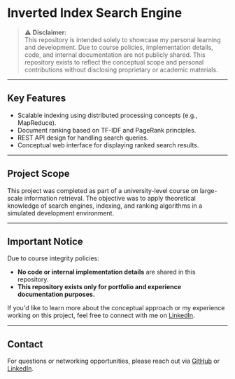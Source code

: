 # Inverted Index Search Engine

> ⚠️ **Disclaimer:**  
> This repository is intended solely to showcase my personal learning and development. Due to course policies, implementation details, code, and internal documentation are not publicly shared. This repository exists to reflect the conceptual scope and personal contributions without disclosing proprietary or academic materials.

---

## Key Features

- Scalable indexing using distributed processing concepts (e.g., MapReduce).
- Document ranking based on TF-IDF and PageRank principles.
- REST API design for handling search queries.
- Conceptual web interface for displaying ranked search results.

---

## Project Scope

This project was completed as part of a university-level course on large-scale information retrieval. The objective was to apply theoretical knowledge of search engines, indexing, and ranking algorithms in a simulated development environment.

---

## Important Notice

Due to course integrity policies:
- **No code or internal implementation details** are shared in this repository.
- **This repository exists only for portfolio and experience documentation purposes.**

If you'd like to learn more about the conceptual approach or my experience working on this project, feel free to connect with me on [LinkedIn](https://www.linkedin.com/in/pallak-dhabalia/).

---

## Contact

For questions or networking opportunities, please reach out via [GitHub](https://github.com/pallakk) or [LinkedIn](https://www.linkedin.com/in/pallak-dhabalia/).

